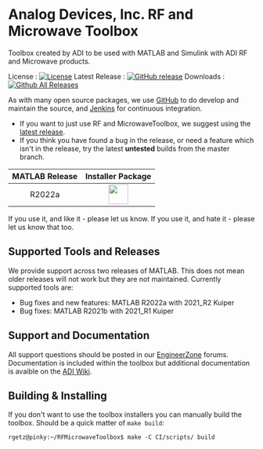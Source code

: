 # Analog Devices, Inc. RF and Microwave Toolbox

Toolbox created by ADI to be used with MATLAB and Simulink with ADI RF and Microwave products.

License : [![License](https://img.shields.io/badge/license-LGPL2-blue.svg)](https://github.com/analogdevicesinc/RFMicrowaveToolbox/blob/master/LICENSE)
Latest Release : [![GitHub release](https://img.shields.io/github/release/analogdevicesinc/RFMicrowaveToolbox.svg)](https://github.com/analogdevicesinc/RFMicrowaveToolbox/releases/latest)
Downloads :  [![Github All Releases](https://img.shields.io/github/downloads/analogdevicesinc/RFMicrowaveToolbox/total.svg)](https://github.com/analogdevicesinc/RFMicrowaveToolbox/releases/latest)

As with many open source packages, we use [GitHub](https://github.com/analogdevicesinc/RFMicrowaveToolbox) to do develop and maintain the source, and [Jenkins](https://jenkins.com/) for continuous integration.
  - If you want to just use RF and MicrowaveToolbox, we suggest using the [latest release](https://github.com/analogdevicesinc/RFMicrowaveToolbox/releases/latest).
  - If you think you have found a bug in the release, or need a feature which isn't in the release, try the latest **untested** builds from the master branch.

| MATLAB Release |  Installer Package  |
|:--------------:|:-------------------:|
| R2022a         | <a href="http://swdownloads.analog.com/cse/toolboxes/trx/master/AnalogDevicesRFMicrowaveToolbox_v22.1.3.mltbx"><img src="https://upload.wikimedia.org/wikipedia/commons/2/21/Matlab_Logo.png" data-canonical-src="https://upload.wikimedia.org/wikipedia/commons/2/21/Matlab_Logo.png" height="40" /></a>|

If you use it, and like it - please let us know. If you use it, and hate it - please let us know that too.

## Supported Tools and Releases

We provide support across two releases of MATLAB. This does not mean older releases will not work but they are not maintained. Currently supported tools are:
- Bug fixes and new features: MATLAB R2022a with 2021_R2 Kuiper 
- Bug fixes: MATLAB R2021b with 2021_R1 Kuiper

## Support and Documentation

All support questions should be posted in our [EngineerZone](https://ez.analog.com/sw-interface-tools) forums. Documentation is included within the toolbox but additional documentation is avaible on the [ADI Wiki](https://wiki.analog.com/resources/tools-software/rf-microwave-toolbox).

## Building & Installing

If you don't want to use the toolbox installers you can manually build the toolbox. Should be a quick matter of `make build`:

```
rgetz@pinky:~/RFMicrowaveToolbox$ make -C CI/scripts/ build 
```

